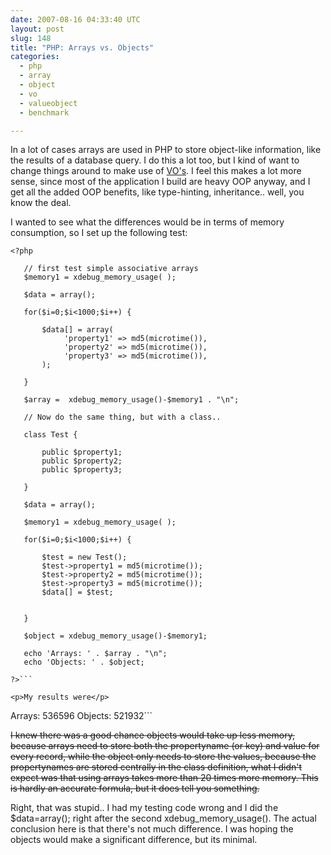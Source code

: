 ```yaml
---
date: 2007-08-16 04:33:40 UTC
layout: post
slug: 148
title: "PHP: Arrays vs. Objects"
categories:
  - php
  - array
  - object
  - vo
  - valueobject
  - benchmark

---
```

<p>In a lot of cases arrays are used in PHP to store object-like information, like the results of a database query. I do this a lot too, but I kind of want to change things around to make use of <a href="http://en.wikipedia.org/wiki/Value_Objects">VO's</a>. I feel this makes a lot more sense, since most of the application I build are heavy OOP anyway, and I get all the added OOP benefits, like type-hinting, inheritance.. well, you know the deal.</p>

<p>I wanted to see what the differences would be in terms of memory consumption, so I set up the following test:</p>

```
<?php

   // first test simple associative arrays 
   $memory1 = xdebug_memory_usage( );

   $data = array();

   for($i=0;$i<1000;$i++) {

       $data[] = array(
            'property1' => md5(microtime()),
            'property2' => md5(microtime()),
            'property3' => md5(microtime()),
       );

   }

   $array =  xdebug_memory_usage()-$memory1 . "\n";

   // Now do the same thing, but with a class.. 

   class Test {

       public $property1;
       public $property2;
       public $property3;

   }

   $data = array();

   $memory1 = xdebug_memory_usage( );

   for($i=0;$i<1000;$i++) {

       $test = new Test();
       $test->property1 = md5(microtime());
       $test->property2 = md5(microtime());
       $test->property3 = md5(microtime());
       $data[] = $test;


   }

   $object = xdebug_memory_usage()-$memory1;

   echo 'Arrays: ' . $array . "\n";
   echo 'Objects: ' . $object;

?>```

<p>My results were</p>

```
Arrays: 536596
Objects: 521932```

<p><del>I knew there was a good chance objects would take up less memory, because arrays need to store both the propertyname (or key) and value for every record, while the object only needs to store the values, because the propertynames are stored centrally in the class definition, what I didn't expect was that using arrays takes more than 20 times more memory. This is hardly an accurate formula, but it does tell you something.</del></p>

<p>Right, that was stupid.. I had my testing code wrong and I did the $data=array(); right after the second xdebug_memory_usage(). The actual conclusion here is that there's not much difference. I was hoping the objects would make a significant difference, but its minimal.</p>